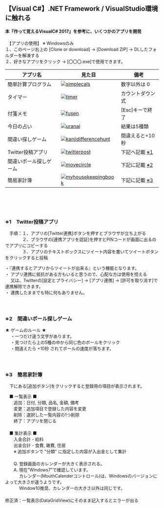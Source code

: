 
## 【Visual C#】.NET Framework / VisualStudio環境に触れる
#### 本『作って覚えるVisualC# 2017』を参考に、いくつかのアプリを開発  

　【アプリの使用】 ※ Windowsのみ  
１、このページ右上の [Clone or download] → [Download ZIP] → DLしたフォルダーを解凍する  
２、好きなアプリをクリック → [〇〇〇.exe]で使用できます。  

| アプリ名 | 見た目 | 備考 |
| -- | -- | -- |
| 簡単計算プログラム | [![simplecals](https://user-images.githubusercontent.com/39142850/42465438-ec2e5fd6-83e6-11e8-95c4-b375aa308b8d.jpg)](https://github.com/aocattleya/TestVisualC-/blob/master/SimpleCals/SimpleCals/Form1.cs) | 数字以外は 0 |
| タイマー | [![timer](https://user-images.githubusercontent.com/39142850/42465442-f0d8d96c-83e6-11e8-8c87-dae8b94006c8.jpg)](https://github.com/aocattleya/TestVisualC-/blob/master/Timer/Timer/Form1.cs) | カウントダウン式 |
| 付箋メモ | [![fusen](https://user-images.githubusercontent.com/39142850/42465448-f4443470-83e6-11e8-849d-a9af699e5d13.jpg)](https://github.com/aocattleya/TestVisualC-/blob/master/Fusen/Fusen/Form1.cs) | [Esc]キーで終了 |
| 今日の占い | [![uranai](https://user-images.githubusercontent.com/39142850/42465589-5fdc3b4c-83e7-11e8-8977-0e032a09d581.jpg)](https://github.com/aocattleya/TestVisualC-/blob/master/Uranai/Uranai/Form1.cs) | 結果は5種類 |
| 間違い探しゲーム | [![kanjidifferencehunt](https://user-images.githubusercontent.com/39142850/42587763-b04c87fe-8576-11e8-9093-c569f9961a7f.jpg)](https://github.com/aocattleya/TestVisualC-/blob/master/KanjiDifferenceHunt/KanjiDifferenceHunt/Form1.cs) | 間違えると+10秒 |
| Twitter投稿アプリ | [![twitterpost](https://user-images.githubusercontent.com/39142850/42652758-56e00f00-864e-11e8-8f64-ca550ea70f44.jpg)](https://github.com/aocattleya/TestVisualC-/blob/master/TwitterPost/TwitterPost/Form1.cs) | 下記へ記載 [※1](#※1) |
| 間違いボール探しゲーム | [![movecircle](https://user-images.githubusercontent.com/39142850/42757022-6de15e00-8939-11e8-9a5f-84b647f7b0f8.jpg)](https://github.com/aocattleya/TestVisualC-/blob/master/MoveCircle/MoveCircle/Form1.cs) | 下記に記載 [※2](#※2)|
| 簡易家計簿 | [![myhousekeepingbook](https://user-images.githubusercontent.com/39142850/42778437-039a7b46-8978-11e8-88d4-8121a462e2ee.jpg)](https://github.com/aocattleya/TestVisualC-/blob/master/MyHouseKeepingBook/MyHouseKeepingBook/Form1.cs) | 下記に記載 [※3](#※3) |  
  
　  
　  
　  
### <a name="※1"></a>※1　Twitter投稿アプリ  
　手順：１、アプリの[Twitter連携]ボタンを押すとブラウザが立ち上がる  
　　　　２、ブラウザの[連携アプリを認証]を押すとPINコードが画面に出るのでアプリにコピーする  
　　　　３、アプリのテキストボックスにツイート内容を書いてツイートボタンをクリックすると投稿  
  
・『連携するとアプリからツイートが出来る』という機能となります。    
・ アプリ連携に抵抗がある方もいると思うので、心配な方は使用を控える  
　 又は、Twitterの[設定とプライバシー] → [アプリ連携] → [許可を取り消す]で連携解除できます。  
・ 連携したままでも特に何もありません。  
　  
　  
### <a name="※2"></a>※2　間違いボール探しゲーム  
  ★ ゲームのルール ★  
  　  ・一つだけ違う文字があります。  
  　  ・見つけたら上の5種の中から同じ色のボールをクリック  
  　  ・間違えたら +10秒 されてボールの速度が落ちます。  
　  
　  
### <a name="※3"></a>※3　簡易家計簿  
　下にある[追加ボタン]をクリックすると登録用の項目が表示されます。  

　■ 一覧表示 ■  
　　追加：日付, 分類, 品名, 金額, 備考  
　　変更：追加項目で登録した内容を変更  
　　削除：選択した一覧内容の1つ削除  
　　終了：アプリを閉じる  
　  
　■ 集計表示 ■  
　　入金合計 - 給料  
　　出金合計 - 食費, 雑費, 住居  
　　※ 追加ボタンで "分類" に指定した内容が入出金として集計  
　  
　　Q. 登録画面のカレンダーが大きく表示される。  
　　A. 現在"Windows7"で確認しています。  
　　　 カレンダー(MouthCalenderコントロール)は、Windowsのバージョンによって大きさが違うようです。  
　　 　Window10推奨、カレンダーの大きさ以外は同じです。  
　  
修正済：一覧表示(DataGridView)にそのまま記入するとエラーが出る
